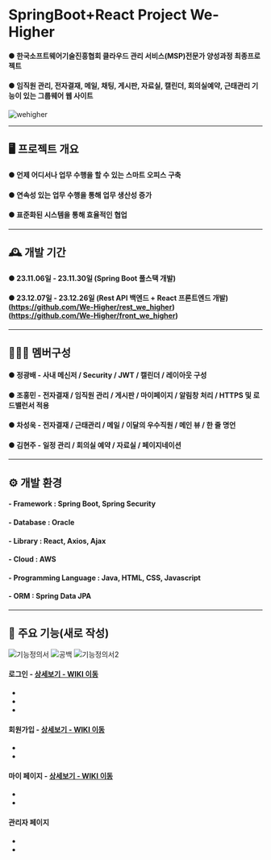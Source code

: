 # SpringBoot+React Project We-Higher
#### ● 한국소프트웨어기술진흥협회 클라우드 관리 서비스(MSP)전문가 양성과정 최종프로젝트 <br>
#### ● 임직원 관리, 전자결재, 메일, 채팅, 게시판, 자료실, 캘린더, 회의실예약, 근태관리 기능이 있는 그룹웨어 웹 사이트 <br> 
![wehigher](https://github.com/devopingz/We-Higher/assets/56243414/93ae4e21-5cd1-4c0f-9866-c32c0970b014)

---
## 🖥️ 프로젝트 개요
#### ● 언제 어디서나 업무 수행을 할 수 있는 스마트 오피스 구축 <br>
#### ● 연속성 있는 업무 수행을 통해 업무 생산성 증가 <br>
#### ● 표준화된 시스템을 통해 효율적인 협업 <br>

---
## 🕰️ 개발 기간
#### ● 23.11.06일 - 23.11.30일 (Spring Boot 풀스택 개발)
#### ● 23.12.07일 - 23.12.26일 (Rest API 백엔드 + React 프론트엔드 개발)<br> (https://github.com/We-Higher/rest_we_higher)<br> (https://github.com/We-Higher/front_we_higher)

---
## 🧑‍🤝‍🧑 멤버구성
#### ● 정광배 - 사내 메신저 / Security / JWT / 캘린더 / 레이아웃 구성
#### ● 조홍민 - 전자결재 / 임직원 관리 / 게시판 / 마이페이지 / 알림창 처리 / HTTPS 및 로드밸런서 적용
#### ● 차성욱 - 전자결재 / 근태관리 / 메일 / 이달의 우수직원 / 메인 뷰 / 한 줄 명언
#### ● 김현주 - 일정 관리 / 회의실 예약 / 자료실 / 페이지네이션

---
## ⚙️ 개발 환경
#### - **Framework** : Spring Boot, Spring Security
#### -  **Database** : Oracle
#### - **Library** : React, Axios, Ajax
#### - **Cloud** : AWS
#### - **Programming Language** : Java, HTML, CSS, Javascript
#### - **ORM** : Spring Data JPA

---
## 📌 주요 기능(새로 작성)
![기능정의서](https://github.com/devopingz/We-Higher/assets/56243414/941089fe-1099-4621-8c7b-11c31431f85c)
![공백](https://github.com/devopingz/We-Higher/assets/56243414/c591b3d6-1cd4-4879-8eec-08692f2b7792)
![기능정의서2](https://github.com/devopingz/We-Higher/assets/56243414/8ff0b146-7ce4-4abd-b6ec-5aae11373b51)



#### 로그인 - <a href="" >상세보기 - WIKI 이동</a>
- 
- 
- 
#### 회원가입 - <a href="" >상세보기 - WIKI 이동</a>
- 
- 
#### 마이 페이지 - <a href="" >상세보기 - WIKI 이동</a>
- 
- 
#### 관리자 페이지 
- 
- 
